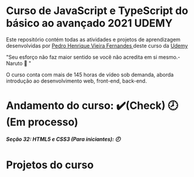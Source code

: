 # Curso de JavaScript e TypeScript do básico ao avançado 2021 UDEMY

Este repositório contém todas as atividades e projetos de aprendizagem desenvolvidas por <a href="https://www.linkedin.com/in/pedro-henrique-vieira-fernandes/">Pedro Henrique Vieira Fernandes </a> deste curso da <a href ="https://www.udemy.com/course/curso-de-javascript-moderno-do-basico-ao-avancado/">Udemy </a>

"Seu esforço não faz maior sentido se você não acredita em si mesmo.- Naruto 🍜 "

O curso conta com mais de 145 horas de vídeo sob demanda, aborda introdução ao desenvolvimento web, front-end, back-end.

# Andamento do curso: ✔️(Check) 🕗(Em processo)

##### Seção 32: HTML5 e CSS3 (Para iniciantes): 🕗

# Projetos do curso

